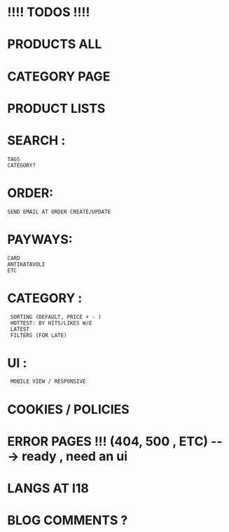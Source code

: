 # !!!! TODOS !!!!

# PRODUCTS ALL
# CATEGORY PAGE
# PRODUCT LISTS

# SEARCH :
```
TAGS
CATEGORY?
```

# ORDER:
```
SEND EMAIL AT ORDER CREATE/UPDATE
```
# PAYWAYS:
```
CARD
ANTIKATAVOLI
ETC
```

# CATEGORY :
```
 SORTING (DEFAULT, PRICE + - )
 HOTTEST: BY HITS/LIKES W/E
 LATEST
 FILTERS (FOR LATE)
```

# UI :
```
 MOBILE VIEW / RESPONSIVE
```

# COOKIES / POLICIES
# ERROR PAGES !!! (404, 500 , ETC) ---> ready , need an ui
# LANGS AT I18

# BLOG COMMENTS ?

